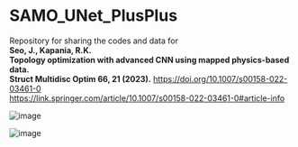 # SAMO_UNet_PlusPlus
Repository for sharing the codes and data for <br />
**Seo, J., Kapania, R.K.** <br />
**Topology optimization with advanced CNN using mapped physics-based data.**<br /> 
**Struct Multidisc Optim 66, 21 (2023).** https://doi.org/10.1007/s00158-022-03461-0<br />
https://link.springer.com/article/10.1007/s00158-022-03461-0#article-info <br />

![image](https://user-images.githubusercontent.com/48101303/211036179-3278fd04-86fb-44a5-803c-566ef0f39ff7.png)<br />

![image](https://user-images.githubusercontent.com/48101303/211036009-64cab939-92c0-4017-b5d8-e35b25ffcfa8.png) <br />
